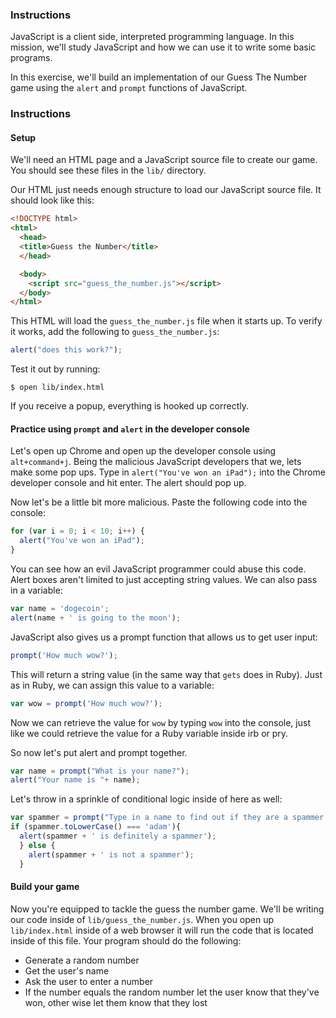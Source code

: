 ### Instructions

JavaScript is a client side, interpreted programming language. In this mission, we'll study JavaScript and how we can use it to write some basic programs.

In this exercise, we'll build an implementation of our Guess The Number game using the `alert` and `prompt` functions of JavaScript.

### Instructions

#### Setup

We'll need an HTML page and a JavaScript source file to create our game.  You should see these files in the `lib/` directory.

Our HTML just needs enough structure to load our JavaScript source file.  It should look like this:

```HTML
<!DOCTYPE html>
<html>
  <head>
  <title>Guess the Number</title>
  </head>

  <body>
    <script src="guess_the_number.js"></script>
  </body>
</html>
```

This HTML will load the `guess_the_number.js` file when it starts up. To verify it works, add the following to `guess_the_number.js`:

```javascript
alert("does this work?");
```

Test it out by running:

```no-highlight
$ open lib/index.html
```

If you receive a popup, everything is hooked up correctly.


#### Practice using `prompt` and `alert` in the developer console

Let's open up Chrome and open up the developer console using `alt+command+j`. Being the malicious JavaScript developers that we, lets make some pop ups. Type in `alert("You've won an iPad");` into the Chrome developer console and hit enter. The alert should pop up.

Now let's be a little bit more malicious. Paste the following code into the console:

```javascript
for (var i = 0; i < 10; i++) {
  alert("You've won an iPad");
}
```

You can see how an evil JavaScript programmer could abuse this code. Alert boxes aren't limited to just accepting string values. We can also pass in a variable:

```javascript
var name = 'dogecoin';
alert(name + ' is going to the moon');
```

JavaScript also gives us a prompt function that allows us to get user input:

```javascript
prompt('How much wow?');
```

This will return a string value (in the same way that `gets` does in Ruby). Just as in Ruby, we can assign this value to a variable:

```javascript
var wow = prompt('How much wow?');
```

Now we can retrieve the value for `wow` by typing `wow` into the console, just like we could retrieve the value for a Ruby variable inside irb or pry.

So now let's put alert and prompt together.

```javascript
var name = prompt("What is your name?");
alert("Your name is "+ name);
```

Let's throw in a sprinkle of conditional logic inside of here as well:

```javascript
var spammer = prompt("Type in a name to find out if they are a spammer or not");
if (spammer.toLowerCase() === 'adam'){
  alert(spammer + ' is definitely a spammer');
  } else {
    alert(spammer + ' is not a spammer');
  }
  ```

#### Build your game

Now you're equipped to tackle the guess the number game. We'll be writing our code inside of `lib/guess_the_number.js`. When you open up `lib/index.html` inside of a web browser it will run the code that is located inside of this file. Your program should do the following:

  * Generate a random number
  * Get the user's name
  * Ask the user to enter a number
  * If the number equals the random number let the user know that they've won, other wise let them know that they lost
